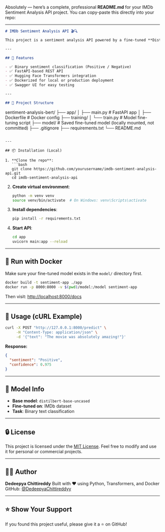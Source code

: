 Absolutely — here’s a complete, professional **README.md** for your IMDb Sentiment Analysis API project. You can copy-paste this directly into your repo:

---

```markdown
# IMDb Sentiment Analysis API 🎬🔍

This project is a sentiment analysis API powered by a fine-tuned **DistilBERT** model using the IMDb movie review dataset. The model is served via a **FastAPI** backend and containerized using **Docker** for easy deployment.

---

## 🚀 Features

- ✅ Binary sentiment classification (Positive / Negative)
- ✅ FastAPI-based REST API
- ✅ Hugging Face Transformers integration
- ✅ Dockerized for local or production deployment
- ✅ Swagger UI for easy testing

---

## 📁 Project Structure

```

sentiment-analysis-bert/
├── app/
│   ├── main.py                # FastAPI app
│   ├── Dockerfile             # Docker config
├── training/
│   └── train.py               # Model fine-tuning script
├── model/                     # Saved fine-tuned model (locally mounted, not committed)
├── .gitignore
├── requirements.txt
└── README.md

````

---

## 📦 Installation (Local)

1. **Clone the repo**:
   ```bash
   git clone https://github.com/yourusername/imdb-sentiment-analysis-api.git
   cd imdb-sentiment-analysis-api
````

2. **Create virtual environment**:

   ```bash
   python -m venv venv
   source venv/bin/activate  # On Windows: venv\Scripts\activate
   ```

3. **Install dependencies**:

   ```bash
   pip install -r requirements.txt
   ```

4. **Start API**:

   ```bash
   cd app
   uvicorn main:app --reload
   ```

---

## 🐳 Run with Docker

Make sure your fine-tuned model exists in the `model/` directory first.

```bash
docker build -t sentiment-app ./app
docker run -p 8000:8000 -v $(pwd)/model:/model sentiment-app
```

Then visit: [http://localhost:8000/docs](http://localhost:8000/docs)

---

## 🧪 Usage (cURL Example)

```bash
curl -X POST "http://127.0.0.1:8000/predict" \
     -H "Content-Type: application/json" \
     -d '{"text": "The movie was absolutely amazing!"}'
```

**Response:**

```json
{
  "sentiment": "Positive",
  "confidence": 0.975
}
```

---

## 🧠 Model Info

* **Base model**: `distilbert-base-uncased`
* **Fine-tuned on**: IMDb dataset
* **Task**: Binary text classification

---

## 🔒 License

This project is licensed under the [MIT License](LICENSE). Feel free to modify and use it for personal or commercial projects.

---

## 🙋‍♀️ Author

**Dedeepya Chittireddy**
Built with ❤️ using Python, Transformers, and Docker
GitHub: [@DedeepyaChittireddyy](https://github.com/DedeepyaChittireddyy)

---

## ⭐️ Show Your Support

If you found this project useful, please give it a ⭐️ on GitHub!
